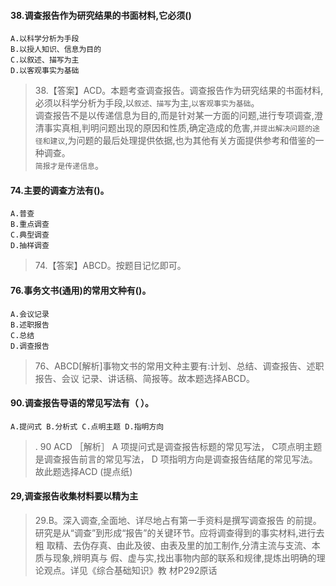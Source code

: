 #### 38.调查报告作为研究结果的书面材料,它必须()
    A.以科学分析为手段
    B.以授人知识、信息为目的
    C.以叙述、描写为主
    D.以客观事实为基础
>   38.【答案】ACD。本题考查调查报告。调查报告作为研究结果的书面材料,
必须以科学分析为手段,以`叙述、描写`为主,`以客观事实为基础`。<br>
调查报告不是以传递信息为目的,而是针对某一方面的问题,进行专项调查,澄清事实真相,判明问题出现的原因和性质,确定造成的危害,`并提出解决问题的途径和建议`,为问题的最后处理提供依据,也为其他有关方面提供参考和借鉴的一种调查。<br>
`简报才是传递信息`。

#### 74.主要的调查方法有()。
    A.普查
    B.重点调查
    C.典型调查
    D.抽样调查
>   74.【答案】ABCD。按题目记忆即可。

#### 76.事务文书(通用)的常用文种有()。
    A.会议记录
    B.述职报告
    C.总结
    D.调查报告
>   76、ABCD[解析]事物文书的常用文种主要有:计划、总结、调查报告、述职报告、会议
    记录、讲话稿、简报等。故本题选择ABCD。    

#### 90.调查报告导语的常见写法有（ ）。
    A.提问式 B.分析式 C.点明主题 D.指明方向
>   . 90 ACD ［解析］ A 项提问式是调查报告标题的常见写法， 
C项点明主题是调查报告前言的常见写法， 
D 项指明方向是调查报告结尾的常见写法。故此题选择ACD
(提点纸)    


#### 29,调查报告收集材料要以精为主
>   29.B。深入调查,全面地、详尽地占有第一手资料是撰写调查报告
    的前提。研究是从“调查”到形成“报告”的关键环节。应将调查得到的事实材料,进行去粗
    取精、去伪存真、由此及彼、由表及里的加工制作,分清主流与支流、本质与现象,辨明真与
    假、虚与实,找出事物内部的联系和规律,提炼出明确的理论观点。详见《综合基础知识》教
    材P292原话






